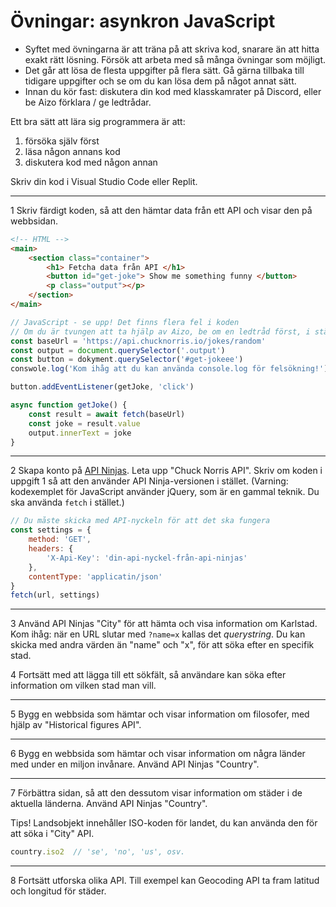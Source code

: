 # Övningar: asynkron JavaScript

+ Syftet med övningarna är att träna på att skriva kod, snarare än att hitta exakt rätt lösning. Försök att arbeta med så många övningar som möjligt.
+ Det går att lösa de flesta uppgifter på flera sätt. Gå gärna tillbaka till tidigare uppgifter och se om du kan lösa dem på något annat sätt.
+ Innan du kör fast: diskutera din kod med klasskamrater på Discord, eller be Aizo förklara / ge ledtrådar.

Ett bra sätt att lära sig programmera är att:
1. försöka själv först
1. läsa någon annans kod
1. diskutera kod med någon annan


Skriv din kod i Visual Studio Code eller Replit.

---

1 Skriv färdigt koden, så att den hämtar data från ett API och visar den på webbsidan.

```html
<!-- HTML -->
<main>
    <section class="container">
        <h1> Fetcha data från API </h1>
        <button id="get-joke"> Show me something funny </button>
        <p class="output"></p>
    </section>
</main>
```
```js
// JavaScript - se upp! Det finns flera fel i koden
// Om du är tvungen att ta hjälp av Aizo, be om en ledtråd först, i stället för lösningen.
const baseUrl = 'https://api.chucknorris.io/jokes/random'
const output = document.querySelector('.output')
const button = dokyment.querySelector('#get-jokeee')
conswole.log('Kom ihåg att du kan använda console.log för felsökning!')

button.addEventListener(getJoke, 'click')

async function getJoke() {
    const result = await fetch(baseUrl)
    const joke = result.value
    output.innerText = joke
}
```

---

2 Skapa konto på [API Ninjas](https://api-ninjas.com/). Leta upp "Chuck Norris API". Skriv om koden i uppgift 1 så att den använder API Ninja-versionen i stället. (Varning: kodexemplet för JavaScript använder jQuery, som är en gammal teknik. Du ska använda `fetch` i stället.)
```js
// Du måste skicka med API-nyckeln för att det ska fungera
const settings = {
    method: 'GET',
    headers: {
        'X-Api-Key': 'din-api-nyckel-från-api-ninjas'
    },
    contentType: 'applicatin/json'
}
fetch(url, settings)
```
---

3 Använd API Ninjas "City" för att hämta och visa information om Karlstad. Kom ihåg: när en URL slutar med `?name=x` kallas det *querystring*. Du kan skicka med andra värden än "name" och "x", för att söka efter en specifik stad.

4 Fortsätt med att lägga till ett sökfält, så användare kan söka efter information om vilken stad man vill.

---

5 Bygg en webbsida som hämtar och visar information om filosofer, med hjälp av "Historical figures API".

---
6 Bygg en webbsida som hämtar och visar information om några länder med under en miljon invånare. Använd API Ninjas "Country".

---
7 Förbättra sidan, så att den dessutom visar information om städer i de aktuella länderna. Använd API Ninjas "Country".

Tips! Landsobjekt innehåller ISO-koden för landet, du kan använda den för att söka i "City" API.
```js
country.iso2  // 'se', 'no', 'us', osv.
```

---

8 Fortsätt utforska olika API. Till exempel kan Geocoding API ta fram latitud och longitud för städer.

